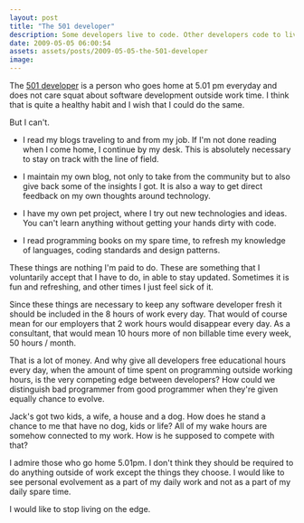 ```yaml
---
layout: post
title: "The 501 developer"
description: Some developers live to code. Other developers code to live. Which one is you?
date: 2009-05-05 06:00:54
assets: assets/posts/2009-05-05-the-501-developer
image: 
---
```


The [501 developer](http://www.azamsharp.com/Posts/222_501_Developers_.aspx) is a person who goes home at 5.01 pm everyday and does not care squat about software development outside work time. I think that is quite a healthy habit and I wish that I could do the same.

But I can't.

* I read my blogs traveling to and from my job. If I'm not done reading when I come home, I continue by my desk. This is absolutely necessary to stay on track with the line of field.

* I maintain my own blog, not only to take from the community but to also give back some of the insights I got. It is also a way to get direct feedback on my own thoughts around technology.

* I have my own pet project, where I try out new technologies and ideas. You can't learn anything without getting your hands dirty with code.

* I read programming books on my spare time, to refresh my knowledge of languages, coding standards and design patterns.

These things are nothing I'm paid to do. These are something that I voluntarily accept that I have to do, in able to stay updated. Sometimes it is fun and refreshing, and other times I just feel sick of it.

Since these things are necessary to keep any software developer fresh it should be included in the 8 hours of work every day.  That would of course mean for our employers that 2 work hours would disappear every day. As a consultant, that would mean 10 hours more of non billable time every week, 50 hours / month.

That is a lot of money. And why give all developers free educational hours every day, when the amount of time spent on programming outside working hours, is the very competing edge between developers? How could we distinguish bad programmer from good programmer when they're given equally chance to evolve.

Jack's got two kids, a wife, a house and a dog. How does he stand a chance to me that have no dog, kids or life? All of my wake hours are somehow connected to my work. How is he supposed to compete with that?

I admire those who go home 5.01pm. I don't think they should be required to do anything outside of work except the things they choose. I would like to see personal evolvement as a part of my daily work and not as a part of my daily spare time.

I would like to stop living on the edge.
